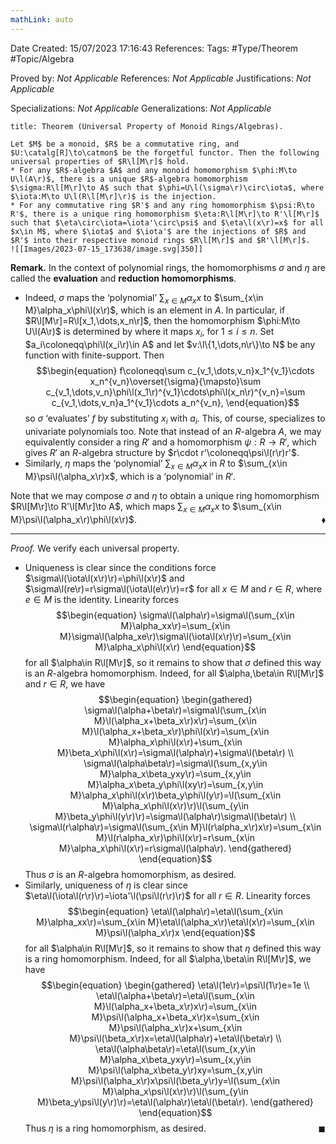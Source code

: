 ```yaml
---
mathLink: auto
---
```


<div class="topSpace"></div>

Date Created: 15/07/2023 17:16:43
References:
Tags: #Type/Theorem #Topic/Algebra

Proved by: <i>Not Applicable</i>
References: <i>Not Applicable</i>
Justifications: <i>Not Applicable</i>

Specializations: <i>Not Applicable</i>
Generalizations: <i>Not Applicable</i>

``` ad-Theorem
title: Theorem (Universal Property of Monoid Rings/Algebras).

Let $M$ be a monoid, $R$ be a commutative ring, and $U:\catalg[R]\to\catmon$ be the forgetful functor. Then the following universal properties of $R\l[M\r]$ hold.
* For any $R$-algebra $A$ and any monoid homomorphism $\phi:M\to U\l(A\r)$, there is a unique $R$-algebra homomorphism $\sigma:R\l[M\r]\to A$ such that $\phi=U\l(\sigma\r)\circ\iota$, where $\iota:M\to U\l(R\l[M\r]\r)$ is the injection.
* For any commutative ring $R'$ and any ring homomorphism $\psi:R\to R'$, there is a unique ring homomorphism $\eta:R\l[M\r]\to R'\l[M\r]$ such that $\eta\circ\iota=\iota'\circ\psi$ and $\eta\l(x\r)=x$ for all $x\in M$, where $\iota$ and $\iota'$ are the injections of $R$ and $R'$ into their respective monoid rings $R\l[M\r]$ and $R'\l[M\r]$.
![[Images/2023-07-15_173638/image.svg|350]]

```

<b>Remark.</b> In the context of polynomial rings, the homomorphisms $\sigma$ and $\eta$ are called the <b>evaluation</b> and <b>reduction homomorphisms</b>.
* Indeed, $\sigma$ maps the ‘polynomial’ $\sum_{x\in M}\alpha_xx$ to $\sum_{x\in M}\alpha_x\phi\l(x\r)$, which is an element in $A$. In particular, if $R\l[M\r]=R\l[x_1,\dots,x_n\r]$, then the homomorphism $\phi:M\to U\l(A\r)$ is determined by where it maps $x_i$, for $1\leq i\leq n$. Set $a_i\coloneqq\phi\l(x_i\r)\in A$ and let $v:\l\{1,\dots,n\r\}\to N$ be any function with finite-support. Then
$$\begin{equation}
    f\coloneqq\sum c_{v_1,\dots,v_n}x_1^{v_1}\cdots x_n^{v_n}\overset{\sigma}{\mapsto}\sum c_{v_1,\dots,v_n}\phi\l(x_1\r)^{v_1}\cdots\phi\l(x_n\r)^{v_n}=\sum c_{v_1,\dots,v_n}a_1^{v_1}\cdots a_n^{v_n},
\end{equation}$$
so $\sigma$ ‘evaluates’ $f$ by substituting $x_i$ with $a_i$. This, of course, specializes to univariate polynomials too. Note that instead of an $R$-algebra $A$, we may equivalently consider a ring $R'$ and a homomorphism $\psi:R\to R'$, which gives $R'$ an $R$-algebra structure by $r\cdot r'\coloneqq\psi\l(r\r)r'$.
* Similarly, $\eta$ maps the ‘polynomial’ $\sum_{x\in M}\alpha_xx$ in $R$ to $\sum_{x\in M}\psi\l(\alpha_x\r)x$, which is a ‘polynomial’ in $R'$.

Note that we may compose $\sigma$ and $\eta$ to obtain a unique ring homomorphism $R\l[M\r]\to R'\l[M\r]\to A$, which maps $\sum_{x\in M}\alpha_xx$ to $\sum_{x\in M}\psi\l(\alpha_x\r)\phi\l(x\r)$.<span style="float:right;">$\blacklozenge$</span>

---

<i>Proof.</i> We verify each universal property.
* Uniqueness is clear since the conditions force $\sigma\l(\iota\l(x\r)\r)=\phi\l(x\r)$ and $\sigma\l(re\r)=r\sigma\l(\iota\l(e\r)\r)=r$ for all $x\in M$ and $r\in R$, where $e\in M$ is the identity. Linearity forces
$$\begin{equation}
    \sigma\l(\alpha\r)=\sigma\l(\sum_{x\in M}\alpha_xx\r)=\sum_{x\in M}\sigma\l(\alpha_xe\r)\sigma\l(\iota\l(x\r)\r)=\sum_{x\in M}\alpha_x\phi\l(x\r)
\end{equation}$$
for all $\alpha\in R\l[M\r]$, so it remains to show that $\sigma$ defined this way is an $R$-algebra homomorphism. Indeed, for all $\alpha,\beta\in R\l[M\r]$ and $r\in R$, we have
$$\begin{equation}
    \begin{gathered}
        \sigma\l(\alpha+\beta\r)=\sigma\l(\sum_{x\in M}\l(\alpha_x+\beta_x\r)x\r)=\sum_{x\in M}\l(\alpha_x+\beta_x\r)\phi\l(x\r)=\sum_{x\in M}\alpha_x\phi\l(x\r)+\sum_{x\in M}\beta_x\phi\l(x\r)=\sigma\l(\alpha\r)+\sigma\l(\beta\r) \\
        \sigma\l(\alpha\beta\r)=\sigma\l(\sum_{x,y\in M}\alpha_x\beta_yxy\r)=\sum_{x,y\in M}\alpha_x\beta_y\phi\l(xy\r)=\sum_{x,y\in M}\alpha_x\phi\l(x\r)\beta_y\phi\l(y\r)=\l(\sum_{x\in M}\alpha_x\phi\l(x\r)\r)\l(\sum_{y\in M}\beta_y\phi\l(y\r)\r)=\sigma\l(\alpha\r)\sigma\l(\beta\r) \\
        \sigma\l(r\alpha\r)=\sigma\l(\sum_{x\in M}\l(r\alpha_x\r)x\r)=\sum_{x\in M}\l(r\alpha_x\r)\phi\l(x\r)=r\sum_{x\in M}\alpha_x\phi\l(x\r)=r\sigma\l(\alpha\r).
    \end{gathered}
\end{equation}$$
Thus $\sigma$ is an $R$-algebra homomorphism, as desired.
* Similarly, uniqueness of $\eta$ is clear since $\eta\l(\iota\l(r\r)\r)=\iota'\l(\psi\l(r\r)\r)$ for all $r\in R$. Linearity forces
$$\begin{equation}
    \eta\l(\alpha\r)=\eta\l(\sum_{x\in M}\alpha_xx\r)=\sum_{x\in M}\eta\l(\alpha_x\r)\eta\l(x\r)=\sum_{x\in M}\psi\l(\alpha_x\r)x
\end{equation}$$
for all $\alpha\in R\l[M\r]$, so it remains to show that $\eta$ defined this way is a ring homomorphism. Indeed, for all $\alpha,\beta\in R\l[M\r]$, we have
$$\begin{equation}
    \begin{gathered}
        \eta\l(1e\r)=\psi\l(1\r)e=1e \\
        \eta\l(\alpha+\beta\r)=\eta\l(\sum_{x\in M}\l(\alpha_x+\beta_x\r)x\r)=\sum_{x\in M}\psi\l(\alpha_x+\beta_x\r)x=\sum_{x\in M}\psi\l(\alpha_x\r)x+\sum_{x\in M}\psi\l(\beta_x\r)x=\eta\l(\alpha\r)+\eta\l(\beta\r) \\
        \eta\l(\alpha\beta\r)=\eta\l(\sum_{x,y\in M}\alpha_x\beta_yxy\r)=\sum_{x,y\in M}\psi\l(\alpha_x\beta_y\r)xy=\sum_{x,y\in M}\psi\l(\alpha_x\r)x\psi\l(\beta_y\r)y=\l(\sum_{x\in M}\alpha_x\psi\l(x\r)\r)\l(\sum_{y\in M}\beta_y\psi\l(y\r)\r)=\eta\l(\alpha\r)\eta\l(\beta\r).
    \end{gathered}
\end{equation}$$
Thus $\eta$ is a ring homomorphism, as desired.<span style="float:right;">$\blacksquare$</span>
